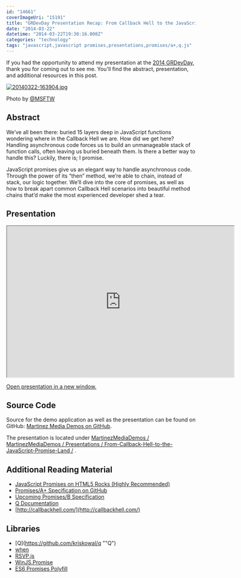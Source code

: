 ```yaml
---
id: "14661"
coverImageUri: "15191"
title: "GRDevDay Presentation Recap: From Callback Hell to the JavaScript \"Promise\" Land"
date: "2014-03-22"
datetime: "2014-03-22T19:30:16.000Z"
categories: "technology"
tags: "javascript,javascript promises,presentations,promises/a+,q.js"
---
```


If you had the opportunity to attend my presentation at the [2014 GRDevDay](http://grdevday.org/), thank you for coming out to see me. You'll find the abstract, presentation, and additional resources in this post.

[![20140322-163904.jpg](http://assets.brandonmartinez.com/brandonmartinez/2014/03/20140322-163904.jpg)](http://assets.brandonmartinez.com/brandonmartinez/2014/03/20140322-163904.jpg)

Photo by [@MSFTW](http://www.twitter.com/MSFTW)

## Abstract

We’ve all been there: buried 15 layers deep in JavaScript functions wondering where in the Callback Hell we are. How did we get here? Handling asynchronous code forces us to build an unmanageable stack of function calls, often leaving us buried beneath them. Is there a better way to handle this? Luckily, there is; I promise.

JavaScript promises give us an elegant way to handle asynchronous code. Through the power of its “then” method, we’re able to chain, instead of stack, our logic together. We’ll dive into the core of promises, as well as how to break apart common Callback Hell scenarios into beautiful method chains that’d make the most experienced developer shed a tear.

## Presentation

<iframe src="http://martinezmediademos.azurewebsites.net/Presentations/From-Callback-Hell-to-the-JavaScript-Promise-Land/slides/#/" height="402" width="604"></iframe>

[Open presentation in a new window.](http://martinezmediademos.azurewebsites.net/Presentations/From-Callback-Hell-to-the-JavaScript-Promise-Land/slides/#/)

## Source Code

Source for the demo application as well as the presentation can be found on GitHub: [Martinez Media Demos on GitHub](https://github.com/brandonmartinez/MartinezMediaDemos).

The presentation is located under [MartinezMediaDemos / MartinezMediaDemos / Presentations / From-Callback-Hell-to-the-JavaScript-Promise-Land /](https://github.com/brandonmartinez/MartinezMediaDemos/tree/master/MartinezMediaDemos/Presentations/From-Callback-Hell-to-the-JavaScript-Promise-Land) .

## Additional Reading Material

- [JavaScript Promises on HTML5 Rocks (Highly Recommended)](http://www.html5rocks.com/en/tutorials/es6/promises/)
- [Promises/A+ Specification on GitHub](https://github.com/promises-aplus/promises-spec)
- [Upcoming Promises/B Specification](http://wiki.commonjs.org/wiki/Promises/B)
- [Q Documentation](http://documentup.com/kriskowal/q/)
- [http://callbackhell.com/](http://callbackhell.com/)

## Libraries

- [Q](https://github.com/kriskowal/q ""Q")
- [when](https://github.com/cujojs/when "when on GitHub")
- [RSVP.js](https://github.com/tildeio/rsvp.js "RSVP on GitHub")
- [WinJS.Promise](http://msdn.microsoft.com/en-us/library/windows/apps/br211867.aspx "WinJS.Promise object on MSDN")
- [ES6 Promises Polyfill](https://github.com/jakearchibald/es6-promise#readme "ES6 Promises Polyfill")
